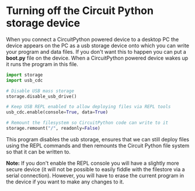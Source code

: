 # Turning off the Circuit Python storage device

When you connect a CircuitPython powered device to a desktop PC the device appears on the PC as a usb storage device onto which you can write your program and data files. If you don't want this to happen you can put a **boot.py** file on the device. When a CircuitPython powered device wakes up it runs the program in this file.
```python
import storage
import usb_cdc

# Disable USB mass storage
storage.disable_usb_drive()

# Keep USB REPL enabled to allow deploying files via REPL tools
usb_cdc.enable(console=True, data=True)

# Remount the filesystem so CircuitPython code can write to it
storage.remount("/", readonly=False)
```
This program disables the usb storage, ensures that we can still deploy files using the REPL commands and then remounts the Circuit Python file system so that it can be written to. 

**Note:** If you don't enable the REPL console you will have a slightly more secure device (it will not be possible to easily fiddle with the filestore via a serial connection). However, you will have to erase the current program in the device if you want to make any changes to it. 